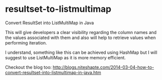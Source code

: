 resultset-to-listmultimap
=========================

Convert ResultSet into ListMultiMap in Java

This will give developers a clear visibility regarding the column names and the values associated with them and also will help to retrieve values when performing iteration.

I understand, something like this can be achieved using HashMap but I will suggest to use ListMultiMap as it is more memory efficient. 

Checkout the blog too: http://blogs.niteshapte.com/2014-03-04-how-to-convert-resultset-into-listmultimap-in-java.htm
